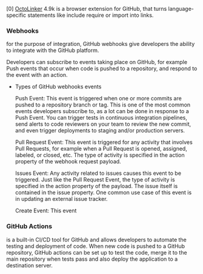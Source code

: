 [0] [OctoLinker](OctoLinker) 4.9k is a browser extension for GitHub, that turns language-specific statements like include require or import into links.

### Webhooks

for the purpose of integration, GitHub webhooks give developers the ability to integrate with the GitHub platform.

Developers can subscribe to events taking place on GitHub, for example Push events that occur when code is pushed to a repository, and respond to the event with an action.

- Types of GitHub webhooks events

    Push Event: This event is triggered when one or more commits are pushed to a repository branch or tag. This is one of the most common events developers subscribe to, as a lot can be done in response to a Push Event. You can trigger tests in continuous integration pipelines, send alerts to code reviewers on your team to review the new commit, and even trigger deployments to staging and/or production servers.

    Pull Request Event: This event is triggered for any activity that involves Pull Requests, for example when a Pull Request is opened, assigned, labeled, or closed, etc. The type of activity is specified in the action property of the webhook request payload.

    Issues Event: Any activity related to issues causes this event to be triggered. Just like the Pull Request Event, the type of activity is specified in the action property of the payload. The issue itself is contained in the issue property. One common use case of this event is in updating an external issue tracker.

    Create Event: This event

### GitHub Actions

is a built-in CI/CD tool for GitHub and allows developers to automate the testing and deployment of code. When new code is pushed to a GitHub repository, GitHub actions can be set up to test the code, merge it to the main repository when tests pass and also deploy the application to a destination server.
